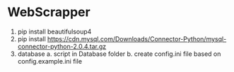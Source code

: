 # WebScrapper

 1. pip install beautifulsoup4
 2. pip install https://cdn.mysql.com/Downloads/Connector-Python/mysql-connector-python-2.0.4.tar.gz
 3. database
    a. script in Database folder
    b. create config.ini file based on config.example.ini file
